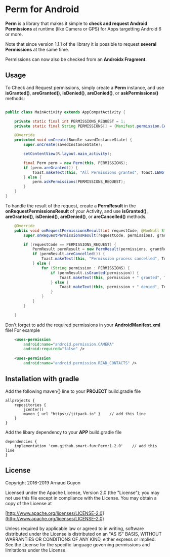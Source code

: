 # Perm for Android #

**Perm** is a library that makes it simple to **check and request Android Permissions** at runtime (like Camera or GPS) for Apps targetting Android 6 or more.

Note that since version 1.1.1 of the library it is possible to request **several Permissions** at the same time.

Permissions can now also be checked from an **Androidx Fragment**.

## Usage ##

To Check and Request permissions, simply create a **Perm** instance, and use **isGranted()**, **areGranted()**, **isDenied()**, **areDenied()**, or **askPermissions()** methods:

```java

public class MainActivity extends AppCompatActivity {

    private static final int PERMISSIONS_REQUEST = 1;
    private static final String PERMISSIONS[] = {Manifest.permission.CAMERA, Manifest.permission.READ_CONTACTS};

    @Override
    protected void onCreate(Bundle savedInstanceState) {
        super.onCreate(savedInstanceState);

        setContentView(R.layout.main_activity);

        final Perm perm = new Perm(this, PERMISSIONS);
        if (perm.areGranted()) {
            Toast.makeText(this, "All Permissions granted", Toast.LENGTH_LONG).show();
        } else {
            perm.askPermissions(PERMISSIONS_REQUEST);
        }
    }
}
```

To handle the result of the request, create a **PermResult** in the **onRequestPermissionsResult** of your Activity, and use **isGranted()**, **areGranted()**, **isDenied()**, **areDenied()**, or **areCancelled()** methods.

```java
    @Override
    public void onRequestPermissionsResult(int requestCode, @NonNull String[] permissions, @NonNull int[] grantResults) {
        super.onRequestPermissionsResult(requestCode, permissions, grantResults);

        if (requestCode == PERMISSIONS_REQUEST) {
            PermResult permResult = new PermResult(permissions, grantResults);
            if (permResult.areCancelled()) {
                Toast.makeText(this, "Permission process cancelled", Toast.LENGTH_LONG).show();
            } else {
                for (String permission : PERMISSIONS) {
                    if (permResult.isGranted(permission)) {
                        Toast.makeText(this, permission + " granted", Toast.LENGTH_SHORT).show();
                    } else {
                        Toast.makeText(this, permission + " denied", Toast.LENGTH_SHORT).show();
                    }
                }
            }
        }

    }
```

Don't forget to add the required permissions in your **AndroidManifest.xml** file! For example

```xml
    <uses-permission
        android:name="android.permission.CAMERA"
        android:required="false" />
        
    <uses-permission
        android:name="android.permission.READ_CONTACTS" />
```

## Installation with gradle ##

Add the following maven{} line to your **PROJECT** build.gradle file

```
allprojects {
    repositories {
        jcenter()
        maven { url "https://jitpack.io" }    // add this line
    }
}
```

Add the libary dependency to your **APP** build.gradle file

```
dependencies {
    implementation 'com.github.smart-fun:Perm:1.2.0'    // add this line
}
```

## License ##

Copyright 2016-2019 Arnaud Guyon

Licensed under the Apache License, Version 2.0 (the "License");
you may not use this file except in compliance with the License.
You may obtain a copy of the License at

[http://www.apache.org/licenses/LICENSE-2.0](http://www.apache.org/licenses/LICENSE-2.0)

Unless required by applicable law or agreed to in writing, software
distributed under the License is distributed on an "AS IS" BASIS,
WITHOUT WARRANTIES OR CONDITIONS OF ANY KIND, either express or implied.
See the License for the specific language governing permissions and
limitations under the License.

